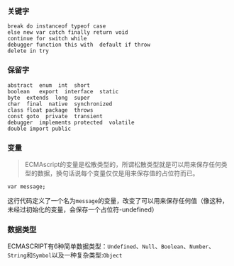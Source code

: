 
### 关键字
```
break do instanceof typeof case
else new var catch finally return void 
continue for switch while 
debugger function this with  default if throw 
delete in try 
```
### 保留字
```
abstract  enum  int  short 
boolean   export  interface  static 
byte  extends  long  super
char  final  native  synchronized
class float package  throws
const goto  private  transient
debugger  implements protected  volatile
double import public 
```

### 变量
> ECMAscript的变量是松散类型的，所谓松散类型就是可以用来保存任何类型的数据，换句话说每个变量仅仅是用来保存值的占位符而已。

```
var message;
```
这行代码定义了一个名为`message`的变量，改变了可以用来保存任何值（像这种，未经过初始化的变量，会保存一个占位符-undefined）

### 数据类型

ECMASCRIPT有6种简单数据类型：`Undefined`、`Null`、`Boolean`、`Number`、`String`和`Symbol`以及一种复杂类型:`Object`
